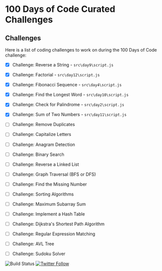 # 100 Days of Code Curated Challenges

## Challenges
Here is a list of coding challenges to work on during the 100 Days of Code challenge:

- [x] Challenge: Reverse a String -    ```src\day9\script.js```

- [x] Challenge: Factorial -   ```src\day12\script.js```

- [x] Challenge: Fibonacci Sequence -   ```src\day4\script.js```

- [x] Challenge: Find the Longest Word -   ```src\day10\script.js```

- [x] Challenge: Check for Palindrome -    ```src\day2\script.js```

- [x] Challenge: Sum of Two Numbers -    ```src\day11\script.js```

- [ ] Challenge: Remove Duplicates

- [ ] Challenge: Capitalize Letters

- [ ] Challenge: Anagram Detection

- [ ] Challenge: Binary Search

- [ ] Challenge: Reverse a Linked List

- [ ] Challenge: Graph Traversal (BFS or DFS)

- [ ] Challenge: Find the Missing Number

- [ ] Challenge: Sorting Algorithms

- [ ] Challenge: Maximum Subarray Sum

- [ ] Challenge: Implement a Hash Table

- [ ] Challenge: Dijkstra's Shortest Path Algorithm

- [ ] Challenge: Regular Expression Matching

- [ ] Challenge: AVL Tree

- [ ] Challenge: Sudoku Solver


![Build Status](https://img.shields.io/badge/Build-Ongoing-%2319d147)            [![Twitter Follow](https://img.shields.io/twitter/follow/unnamed_labs)](https://twitter.com/unnamed_labs)